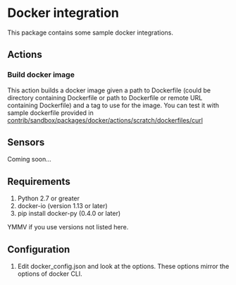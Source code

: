# Docker integration
This package contains some sample docker integrations.

## Actions
### Build docker image
This action builds a docker image given a path to Dockerfile (could be directory containing Dockerfile or path to Dockerfile or remote URL containing
Dockerfile) and a tag to use for the image. You can test it with sample dockerfile provided in [contrib/sandbox/packages/docker/actions/scratch/dockerfiles/curl](../../../../contrib/sandbox/packages/docker/actions/scratch/dockerfiles/curl)

## Sensors
Coming soon...

## Requirements
1. Python 2.7 or greater
2. docker-io (version 1.13 or later)
3. pip install docker-py (0.4.0 or later)

YMMV if you use versions not listed here.

## Configuration
1. Edit docker_config.json and look at the options. These options mirror the options of docker CLI. 
